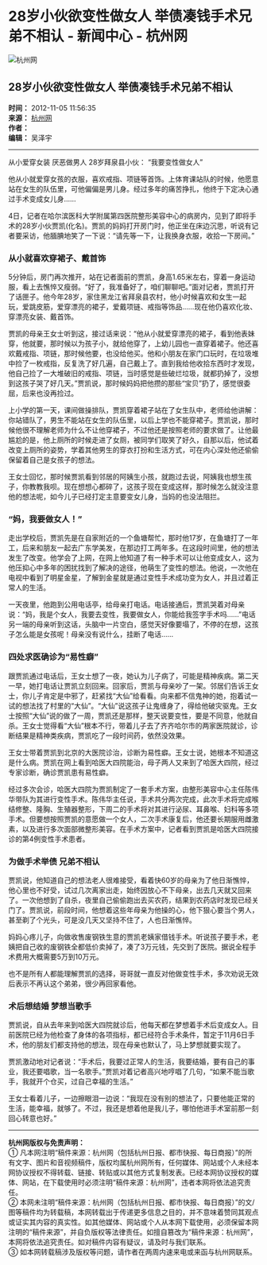 # 28岁小伙欲变性做女人 举债凑钱手术兄弟不相认 - 新闻中心 - 杭州网

![杭州网](../../../images/attachement/gif/site2/20110704/b8ac6f87bfff0f7bae5e0b.gif)

## 28岁小伙欲变性做女人 举债凑钱手术兄弟不相认

**时间：** 2012-11-05 11:56:35  
**来源：** [杭州网](http://www.hangzhou.com.cn)  
**作者：**  
**编辑：** 吴泽宇  

---

从小爱穿女装 厌恶做男人 28岁拜泉县小伙： “我要变性做女人”  

他从小就爱穿女孩的衣服，喜欢戒指、项链等首饰。上体育课站队的时候，他愿意站在女生的队伍里，可他偏偏是男儿身。经过多年的痛苦挣扎，他终于下定决心通过手术变成女儿身……

4日，记者在哈尔滨医科大学附属第四医院整形美容中心的病房内，见到了即将手术的28岁小伙贾凯(化名)。贾凯的妈妈打开房门时，他正坐在床边沉思，听说有记者要采访，他腼腆地笑了一下说：“请先等一下，让我换身衣服，收拾一下房间。”

### 从小就喜欢穿裙子、戴首饰

5分钟后，房门再次推开，站在记者面前的贾凯，身高1.65米左右，穿着一身运动服，看上去憔悴又瘦弱。“好了，我准备好了，咱们聊聊吧。”面对记者，贾凯打开了话匣子。他今年28岁，家住黑龙江省拜泉县农村，他小时候喜欢和女生一起玩，爱跳皮筋，爱穿漂亮的裙子，爱戴项链、戒指等饰品……现在他仍喜欢化妆、穿漂亮女装、戴首饰。

贾凯的母亲王女士听到这，接过话来说：“他从小就爱穿漂亮的裙子，看到他表妹穿，他就要，那时候以为孩子小，就给他穿了，上幼儿园也一直穿着裙子。他还喜欢戴戒指、项链，那时候他要，也没给他买。他和小朋友在家门口玩时，在垃圾堆中捡了一枚戒指，反复洗了好几遍，自己戴上了。直到我给他收拾东西时才发现，他自己捡了一大堆破旧的戒指、项链，当时感觉是些破烂垃圾，就都扔掉了，没想到这孩子哭了好几天。”贾凯说，那时候妈妈把他攒的那些“宝贝”扔了，感觉很委屈，后来也没再捡过。

上小学的第一天，课间做操排队，贾凯穿着裙子站在了女生队中，老师给他讲解：你站错队了，男生不能站在女生的队伍里，以后上学也不能穿裙子。贾凯说，那时候他很不理解老师为什么不让他穿裙子，不过他还是按照老师的要求做了。让他最尴尬的是，他上厕所的时候走进了女厕，被同学们取笑了好久，自那以后，他试着改变上厕所的姿势，学着其他男生的穿衣打扮和生活方式，可在内心深处他还偷偷保留着自己是女孩子的想法。

王女士回忆，那时候贾凯看到邻居的阿姨生小孩，就跑过去说，阿姨我也想生孩子，你教教我呗。现在想想心都碎了，这孩子现在变成这样，那时候怎么就没注意他的想法呢，如今儿子已经打定主意要变女儿身，当妈的也没法阻拦。

### “妈，我要做女人！”

走出学校后，贾凯先是在自家附近的一个鱼塘帮忙，那时他17岁，在鱼塘打了一年工，后来和朋友一起去广东学美发，在那边打工两年多。在这段时间里，他的想法发生了改变。他学会了上网，在网上他知道了有一种手术可以让他变成女人，这为他压抑心中多年的困扰找到了解决的途径，他萌生了变性的想法。他说，一次他在电视中看到了明星金星，了解到金星就是通过变性手术成功变为女人，并且过着正常人的生活。

一天夜里，他跑到公用电话亭，给母亲打电话。电话接通后，贾凯哭着对母亲说：“妈，我是个女人，我要去变性，我要做女人，你能给我签字手术吗……”电话另一端的母亲听到这话，头脑中一片空白，感觉天好像要塌了，不停的在想，这孩子怎么能是女孩呢！母亲没有说什么，挂断了电话……

### 四处求医确诊为“易性癖”

跟贾凯通过电话后，王女士想了一夜，她认为儿子病了，可能是精神疾病。第二天一早，她打电话让贾凯立刻回来。回家后，贾凯与母亲吵了一架。邻居们告诉王女士，你儿子肯定是中邪了，赶紧找“大仙”给看看。向来都不信鬼神的她，抱着试一试的想法找了村里的“大仙”。“大仙”说这孩子让鬼缠身了，得给他破灾驱鬼。王女士按照“大仙”说的做了一周，贾凯还是那样，整天说要变性，要是不同意，他就自杀。王女士觉得看“大仙”根本不行，带着儿子去了齐齐哈尔市的两家医院就诊，诊断结果是精神类疾病，贾凯吃了一段时间药，依然没效果。

王女士带着贾凯到北京的大医院诊治，诊断为易性癖。王女士说，她根本不知道这是什么病。贾凯在网上看到哈医大四院能治，母子两人又来到了哈医大四院，经过专家诊断，确诊贾凯患有易性癖。

经过多次会诊，哈医大四院为贾凯制定了一套手术方案，由整形美容中心主任陈伟华带队为其进行变性手术。陈伟华主任说，手术共分两次完成，此次手术将完成喉结修整、隆胸、生殖器整形，下周二的手术将对其进行泌尿、耳鼻喉、妇科等多项手术。但要想按照贾凯的意愿做一个女人，二次手术康复后，他还要长期服用雌激素，以及进行多次面部微整形美容。在手术方案中，记者看到贾凯是哈医大四院接诊的第4例变性手术患者。

### 为做手术举债 兄弟不相认

贾凯说，他知道自己的想法老人很难接受，看着快60岁的母亲为了他日渐憔悴，他心里也不好受，试过几次离家出走，始终因放心不下母亲，出去几天就又回来了。一次他想到了自杀，夜里自己偷偷跑出去买农药，结果到农药店时发现已经关门了。贾凯说，前段时间，他想着这些年母亲为他操的心，他下狠心要当个男人，甚至剃了个光头，可是没几天又坚持不住了，人也日渐憔悴。

妈妈心疼儿子，向做收售废钢铁生意的贾凯老姨家借钱手术。听说孩子要手术，老姨把自己收的废钢铁全都低价卖掉了，凑了3万元钱，先交到了医院。据说全程手术费用大概需要5万到10万元。

也不是所有人都能理解贾凯的选择，哥哥就一直反对他做变性手术，多次劝说无效后表示不再认这个弟弟，很少再回家看他。

### 术后想结婚 梦想当歌手

贾凯说，自从去年来到哈医大四院就诊后，他每天都在梦想着手术后变成女人。目前医院已经为他检查了身体的各项指标，都已经符合手术条件，暂定于11月6日手术，他的朋友们都支持他的想法，现在母亲也默认了，马上梦想就要实现了。

贾凯激动地对记者说：“手术后，我要过正常人的生活，我要结婚，要有自己的事业，我还要唱歌，当一名歌手。”贾凯对着记者高兴地哼唱了几句，“如果不能当歌手，我就开个仓买，过自己幸福的生活。”

王女士看着儿子，一边擦眼泪一边说：“我现在没有别的想法了，只要他能正常的生活，能幸福，就够了。不过，我还是想着他是我儿子，哪怕他进手术室前那一刻回心转意也好。”

---

**杭州网版权与免责声明：**  
① 凡本网注明“稿件来源：杭州网（包括杭州日报、都市快报、每日商报）”的所有文字、图片和音视频稿件，版权均属杭州网所有，任何媒体、网站或个人未经本网协议授权不得转载、链接、转贴或以其他方式复制发表。已经本网协议授权的媒体、网站，在下载使用时必须注明“稿件来源：杭州网”，违者本网将依法追究责任。  
② 本网未注明“稿件来源：杭州网（包括杭州日报、都市快报、每日商报）”的文/图等稿件均为转载稿，本网转载出于传递更多信息之目的，并不意味着赞同其观点或证实其内容的真实性。如其他媒体、网站或个人从本网下载使用，必须保留本网注明的“稿件来源”，并自负版权等法律责任。如擅自篡改为“稿件来源：杭州网”，本网将依法追究责任。如对稿件内容有疑议，请及时与我们联系。  
③ 如本网转载稿涉及版权等问题，请作者在两周内速来电或来函与杭州网联系。